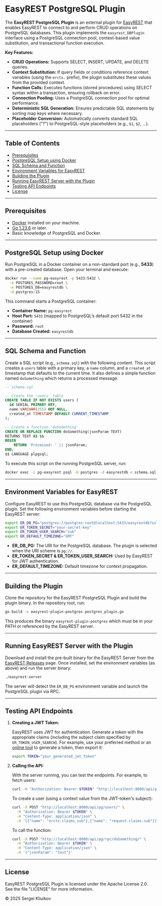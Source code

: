 # EasyREST PostgreSQL Plugin

The **EasyREST PostgreSQL Plugin** is an external plugin for [EasyREST](https://github.com/onegreyonewhite/easyrest) that enables EasyREST to connect to and perform CRUD operations on PostgreSQL databases. This plugin implements the `easyrest.DBPlugin` interface using a PostgreSQL connection pool, context-based value substitution, and transactional function execution.

**Key Features:**

- **CRUD Operations:** Supports SELECT, INSERT, UPDATE, and DELETE queries.
- **Context Substitution:** If query fields or conditions reference context variables (using the `erctx.` prefix), the plugin substitutes these values from the provided context.
- **Function Calls:** Executes functions (stored procedures) using SELECT syntax within a transaction, ensuring rollback on error.
- **Connection Pooling:** Uses a PostgreSQL connection pool for optimal performance.
- **Deterministic SQL Generation:** Ensures predictable SQL statements by sorting map keys where necessary.
- **Placeholder Conversion:** Automatically converts standard SQL placeholders ("?") to PostgreSQL-style placeholders (e.g., `$1`, `$2`, ...).

---

## Table of Contents

- [Prerequisites](#prerequisites)
- [PostgreSQL Setup using Docker](#postgresql-setup-using-docker)
- [SQL Schema and Function](#sql-schema-and-function)
- [Environment Variables for EasyREST](#environment-variables-for-easyrest)
- [Building the Plugin](#building-the-plugin)
- [Running EasyREST Server with the Plugin](#running-easyrest-server-with-the-plugin)
- [Testing API Endpoints](#testing-api-endpoints)
- [License](#license)

---

## Prerequisites

- [Docker](https://www.docker.com) installed on your machine.
- [Go 1.23.6](https://golang.org/dl/) or later.
- Basic knowledge of PostgreSQL and Docker.

---

## PostgreSQL Setup using Docker

Run PostgreSQL in a Docker container on a non-standard port (e.g., **5433**) with a pre-created database. Open your terminal and execute:

```bash
docker run --name pg-easyrest -p 5433:5432 \
  -e POSTGRES_PASSWORD=root \
  -e POSTGRES_DB=easyrestdb \
  -d postgres:15
```

This command starts a PostgreSQL container:

- **Container Name:** `pg-easyrest`
- **Host Port:** `5433` (mapped to PostgreSQL’s default port 5432 in the container)
- **Password:** `root`
- **Database Created:** `easyrestdb`

---

## SQL Schema and Function

Create a SQL script (e.g., `schema.sql`) with the following content. This script creates a `users` table with a primary key, a `name` column, and a `created_at` timestamp that defaults to the current time. It also defines a simple function named `doSomething` which returns a processed message.

```sql
-- schema.sql

-- Create the 'users' table
CREATE TABLE IF NOT EXISTS users (
  id SERIAL PRIMARY KEY,
  name VARCHAR(255) NOT NULL,
  created_at TIMESTAMP DEFAULT CURRENT_TIMESTAMP
);

-- Create a function 'doSomething'
CREATE OR REPLACE FUNCTION doSomething(jsonParam TEXT)
RETURNS TEXT AS $$
BEGIN
    RETURN 'Processed: ' || jsonParam;
END;
$$ LANGUAGE plpgsql;
```

To execute this script on the running PostgreSQL server, run:

```bash
docker exec -i pg-easyrest psql -U postgres -d easyrestdb < schema.sql
```

---

## Environment Variables for EasyREST

Configure EasyREST to use this PostgreSQL database via the PostgreSQL plugin. Set the following environment variables before starting the EasyREST server:

```bash
export ER_DB_PG="postgres://postgres:root@localhost:5433/easyrestdb?sslmode=disable"
export ER_TOKEN_SECRET="your-secret-key"
export ER_TOKEN_USER_SEARCH="sub"
export ER_DEFAULT_TIMEZONE="GMT"
```

- **ER_DB_PG:** The URI for the PostgreSQL database. The plugin is selected when the URI scheme is `pg://`.
- **ER_TOKEN_SECRET & ER_TOKEN_USER_SEARCH:** Used by EasyREST for JWT authentication.
- **ER_DEFAULT_TIMEZONE:** Default timezone for context propagation.

---

## Building the Plugin

Clone the repository for the EasyREST PostgreSQL Plugin and build the plugin binary. In the repository root, run:

```bash
go build -o easyrest-plugin-postgres postgres_plugin.go
```

This produces the binary `easyrest-plugin-postgres` which must be in your PATH or referenced by the EasyREST server.

---

## Running EasyREST Server with the Plugin

Download and install the pre-built binary for the EasyREST Server from the [EasyREST Releases](https://github.com/onegreyonewhite/easyrest/releases) page. Once installed, set the environment variables (as above) and run the server binary:

```bash
./easyrest-server
```

The server will detect the `ER_DB_PG` environment variable and launch the PostgreSQL plugin via RPC.

---

## Testing API Endpoints

1. **Creating a JWT Token:**

   EasyREST uses JWT for authentication. Generate a token with the appropriate claims (including the subject claim specified by `ER_TOKEN_USER_SEARCH`). For example, use your preferred method or an [online tool](https://jwt.io/) to generate a token, then export it:

   ```bash
   export TOKEN="your_generated_jwt_token"
   ```

2. **Calling the API:**

   With the server running, you can test the endpoints. For example, to fetch users:

   ```bash
   curl -H "Authorization: Bearer $TOKEN" "http://localhost:8080/api/pg/users/?select=id,name,created_at"
   ```

   To create a user (using a context value from the JWT-token's subject):

   ```bash
   curl -X POST "http://localhost:8080/api/pg/users/" \
     -H "Authorization: Bearer $TOKEN" \
     -H "Content-Type: application/json" \
     -d '[{"name": "erctx.claims_sub"},{"name": "request.claims.sub"}]'
   ```

   To call the function:

   ```bash
   curl -X POST "http://localhost:8080/api/pg/rpc/doSomething/" \
     -H "Authorization: Bearer $TOKEN" \
     -H "Content-Type: application/json" \
     -d '{"jsonParam": "test"}'
   ```

---

## License

EasyREST PostgreSQL Plugin is licensed under the Apache License 2.0.  
See the file "LICENSE" for more information.

© 2025 Sergei Kliuikov
